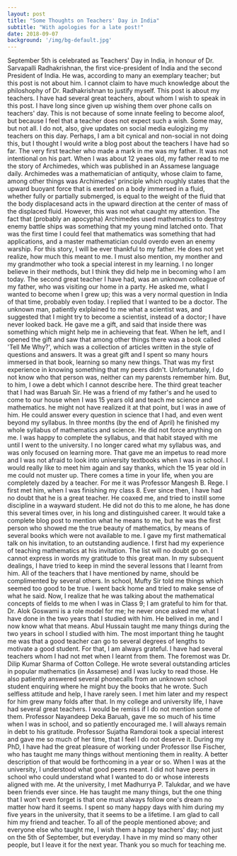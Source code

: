 ```yaml
---
layout: post
title: "Some Thoughts on Teachers' Day in India"
subtitle: "With apologies for a late post!"
date: 2018-09-07
background: '/img/bg-default.jpg'
---
```

September 5th is celebrated as Teachers' Day in India, in honour of Dr. Sarvapalli Radhakrishnan, the first vice-president of India and the second President of India. He was, according to many an exemplary teacher; but this post is not about him. I cannot claim to have much knowledge about the philoshophy of Dr. Radhakrishnan to justify myself. This post is about my teachers.
I have had several great teachers, about whom I wish to speak in this post. I have long since given up wishing them over phone calls on teachers' day. This is not because of some innate feeling to become aloof, but because I feel that a teacher does not expect such a wish. Some may, but not all. I do not, also, give updates on social media eulogizing my teachers on this day. Perhaps, I am a bit cynical and non-social in not doing this, but I thought I would write a blog post about the teachers I have had so far.
The very first teacher who made a mark in me was my father. It was not intentional on his part. When I was about 12 yeaes old, my father read to me the story of Archimedes, which was published in an Assamese language daily. Archimedes was a mathematician of antiquity, whose claim to fame, among other things was Archimedes' principle which roughly states that the upward buoyant force that is exerted on a body immersed in a fluid, whether fully or partially submerged, is equal to the weight of the fluid that the body displacesand acts in the upward direction at the center of mass of the displaced fluid. However, this was not what caught my attention. The fact that (probably an apocypha) Archimedes used mathematics to destroy enemy battle ships was something that my young mind latched onto. That was the first time I could feel that mathematics was something that had applications, and a master mathematician could overdo even an enemy warship. For this story, I will be ever thankful to my father. He does not yet realize, how much this meant to me. I must also mention, my monther and my grandmother who took a special interest in my learning. I no longer believe in their methods, but I think they did help me in becoming who I am today.
The second great teacher I have had, was an unknown colleague of my father, who was visiting our home in a party. He asked me, what I wanted to become when I grew up; this was a very normal question in India of that time, probably even today. I replied that I wanted to be a doctor. The unknown man, patiently exlplained to me what a scientist was, and suggested that I might try to become a scientist, instead of a doctor; I have never looked back. He gave me a gift, and said that inside there was something which might help me in achieveing that feat. When he left, and I opened the gift and saw that among other things there was a book called 'Tell Me Why?', which was a collection of articles written in the style of questions and answers. It was a great gift and I spent so many hours immersed in that book, learning so many new things. That was my first experience in knowing something that my peers didn't. Unfortunately, I do not know who that person was, neither can my parensts remember him. But, to him, I owe a debt which I cannot describe here.
The third great teacher that I had was Baruah Sir. He was a friend of my father's and he used to come to our house when I was 15 years old and teach me science and mathematics. he might not have realized it at that point, but I was in awe of him. He could answer every question in science that I had, and even went beyond my syllabus. In three months (by the end of April) he finished my whole syllabus of mathematics and science. He did not force anything on me. I was happy to complete the syllabus, and that habit stayed with me until I went to the university. I no longer cared what my syllabus was, and was only focused on learning more. That gave me an impetus to read more and I was not afraid to look into university textbooks when I was in school. I would really like to meet him again and say thanks, which the 15 year old in me could not muster up.
There comes a time in your life, when you are completely dazed by a teacher. For me it was Professor Mangesh B. Rege. I first met him, when I was finishing my class 8. Ever since then, I have had no doubt that he is a great teacher. He coaxed me, and tried to instill some discipline in a wayward student. He did not do this to me alone, he has done this several times over, in his long and distinguished career. It would take a complete blog post to mention what he means to me, but he was the first person who showed me the true beauty of mathematics, by means of several books which were not available to me. I gave my first mathematical talk on his invitation, to an outstanding audience. I first had my experience of teaching mathematics at his invitation. The list will no doubt go on. I cannot express in words my gratitude to this great man. In my subsequent dealings, I have tried to keep in mind the several lessons that I learnt from him.
All of the teachers that I have mentioned by name, should be complimented by several others. In school, Mufty Sir told me things which seemed too good to be true. I went back home and tried to make sense of what he said. Now, I realize that he was talking about the mathematical concepts of fields to me when I was in Class 9; I am grateful to him for that. Dr. Alok Goswami is a role model for me; he never once asked me what I have done in the two years that I studied with him. He belived in me, and I now know what that means. Abul Hussain taught me many things during the two years in school I studied with him. The most important thing he taught me was that a good teacher can go to several degrees of lengths to motivate a good student. For that, I am always grateful. 
I have had several teachers whom I had not met when I learnt from them. The foremost was Dr. Dilip Kumar Sharma of Cotton College. He wrote several outstanding articles in popular mathematics (in Assamese) and I was lucky to read those. He also patiently answered several phonecalls from an unknown school student enquiring where he might buy the books that he wrote. Such selfless attitude and help, I have rarely seen. I met him later and my respect for him grew many folds after that.
In my college and university life, I have had several great teachers. I would be remiss if I do not mention some of them. Professor Nayandeep Deka Baruah, gave me so much of his time when I was in school, and so patiently encouraged me. I will always remain in debt to his gratitude. Professor Sujatha Ramdorai took a special interest and gave me so much of her time, that I feel I do not deserve it. During my PhD, I have had the great pleasure of working under Professor Ilse Fischer, who has taught me many things without mentioning them in reality. A better description of that would be forthcoming in a year or so.
When I was at the university, I understood what good peers meant. I did not have peers in school who could understand what I wanted to do or whose interests aligned with me. At the university, I met Madhurrya P. Talukdar, and we have been friends ever since. He has taught me many things, but the one thing that I won't even forget is that one must always follow one's dream no matter how hard it seems. I spent so many happy days with him during my five years in the university, that it seems to be a lifetime. I am glad to call him my friend and teacher.
To all of the people mentioned above; and everyone else who taught me, I wish them a happy teachers' day; not just on the 5th of September, but everyday. I have in my mind so many other people, but I leave it for the next year. Thank you so much for teaching me.
